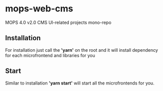 # mops-web-cms

MOPS 4.0 v2.0 CMS UI-related projects mono-repo

## Installation
For installation just call the **'yarn'** on the root and it will install dependency for each microfrontend and libraries for you

## Start
Similar to installation **'yarn start'** will start all the microfrontends for you.
